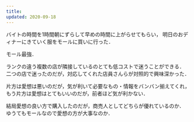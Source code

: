 ```yaml
---
title:
updated: 2020-09-18
---
```


バイトの時間を1時間朝にずらして早めの時間に上がらせてもらい，
明日のおディナーにきていく服をモールに買いに行った．

モール最強．

ランクの違う複数の店が隣接しているのとても低コストで迷うことができる．
二つの店で迷ったのだが，対応してくれた店員さんらが対照的で興味深かった．

片方は愛想は悪いのだが，気が利いて必要なもの・情報をバンバン揃えてくれ，
もう片方は愛想はとてもいいのだが，前者ほど気が利かない．

結局愛想の良い方で購入したのだが，商売人としてどちらが優れているのか．
ゆうてもモールなので愛想の方が大事なのか．
